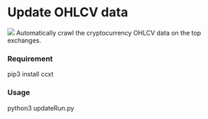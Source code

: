 # Update OHLCV data
![](https://img.shields.io/badge/python-3.7-brightgreen)
Automatically crawl the cryptocurrency OHLCV data on the top exchanges.

### Requirement

  pip3 install ccxt
  
### Usage

  python3 updateRun.py
